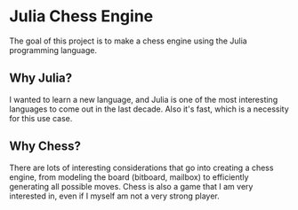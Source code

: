 # Julia Chess Engine
The goal of this project is to make a chess engine using the Julia programming language.

## Why Julia?
I wanted to learn a new language, and Julia is one of the most interesting languages to come out in the last decade. Also it's fast, which is a necessity for this use case.

## Why Chess?
There are lots of interesting considerations that go into creating a chess engine, from modeling the board (bitboard, mailbox) to efficiently generating all possible moves. Chess is also a game that I am very interested in, even if I myself am not a very strong player.
